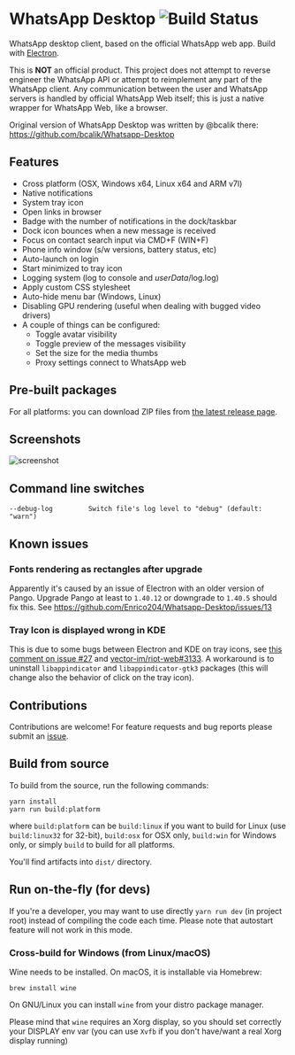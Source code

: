 # WhatsApp Desktop ![Build Status](https://travis-ci.com/ThePStar7/Whatsapp-Desktop.svg?branch=master)
WhatsApp desktop client, based on the official WhatsApp web app. Build with [Electron](http://electron.atom.io/).  

This is **NOT** an official product. This project does not attempt to reverse engineer the WhatsApp API or attempt to reimplement any part of the WhatsApp client. Any communication between the user and WhatsApp servers is handled by official WhatsApp Web itself; this is just a native wrapper for WhatsApp Web, like a browser.

Original version of WhatsApp Desktop was written by @bcalik there: https://github.com/bcalik/Whatsapp-Desktop

## Features

* Cross platform (OSX, Windows x64, Linux x64 and ARM v7l)
* Native notifications
* System tray icon
* Open links in browser
* Badge with the number of notifications in the dock/taskbar
* Dock icon bounces when a new message is received
* Focus on contact search input via CMD+F (WIN+F)
* Phone info window (s/w versions, battery status, etc)
* Auto-launch on login
* Start minimized to tray icon
* Logging system (log to console and *userData*/log.log)
* Apply custom CSS stylesheet
* Auto-hide menu bar (Windows, Linux)
* Disabling GPU rendering (useful when dealing with bugged video drivers)
* A couple of things can be configured:
  * Toggle avatar visibility
  * Toggle preview of the messages visibility
  * Set the size for the media thumbs
  * Proxy settings connect to WhatsApp web

## Pre-built packages

For all platforms: you can download ZIP files from [the latest release page](https://github.com/ThePStar7/Whatsapp-Desktop/releases).

## Screenshots

![screenshot](http://i1-win.softpedia-static.com/screenshots/WhatsApp-Desktop_1.png "Main Window")

## Command line switches

    --debug-log         Switch file's log level to "debug" (default: "warn")

## Known issues

### Fonts rendering as rectangles after upgrade

Apparently it's caused by an issue of Electron with an older version of Pango. Upgrade Pango at least to `1.40.12` or downgrade to `1.40.5` should fix this. See https://github.com/Enrico204/Whatsapp-Desktop/issues/13

### Tray Icon is displayed wrong in KDE

This is due to some bugs between Electron and KDE on tray icons, see [this comment on issue #27](https://github.com/Enrico204/Whatsapp-Desktop/issues/27#issuecomment-338410450) and [vector-im/riot-web#3133](https://github.com/vector-im/riot-web/issues/3133). A workaround is to uninstall `libappindicator` and `libappindicator-gtk3` packages (this will change also the behavior of click on the tray icon).

## Contributions

Contributions are welcome! For feature requests and bug reports please submit an [issue](https://github.com/Enrico204/Whatsapp-Desktop/issues).

## Build from source

To build from the source, run the following commands:

    yarn install
    yarn run build:platform

where `build:platform` can be `build:linux` if you want to build for Linux (use `build:linux32` for 32-bit), `build:osx` for OSX only, `build:win` for Windows only, or simply `build` to build for all platforms.

You'll find artifacts into `dist/` directory.

## Run on-the-fly (for devs)

If you're a developer, you may want to use directly `yarn run dev` (in project root) instead of compiling the code each time. Please note that autostart feature will not work in this mode.

### Cross-build for Windows (from Linux/macOS)

Wine needs to be installed. On macOS, it is installable via Homebrew:  

    brew install wine

On GNU/Linux you can install `wine` from your distro package manager.

Please mind that `wine` requires an Xorg display, so you should set correctly your DISPLAY env var (you can use `Xvfb` if you don't have/want a real Xorg display running)
